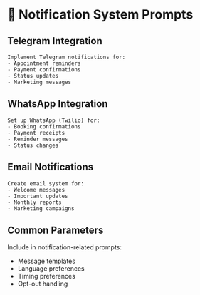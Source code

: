 # 📱 Notification System Prompts

## Telegram Integration

```prompt
Implement Telegram notifications for:
- Appointment reminders
- Payment confirmations
- Status updates
- Marketing messages
```

## WhatsApp Integration

```prompt
Set up WhatsApp (Twilio) for:
- Booking confirmations
- Payment receipts
- Reminder messages
- Status changes
```

## Email Notifications

```prompt
Create email system for:
- Welcome messages
- Important updates
- Monthly reports
- Marketing campaigns
```

## Common Parameters

Include in notification-related prompts:

- Message templates
- Language preferences
- Timing preferences
- Opt-out handling
